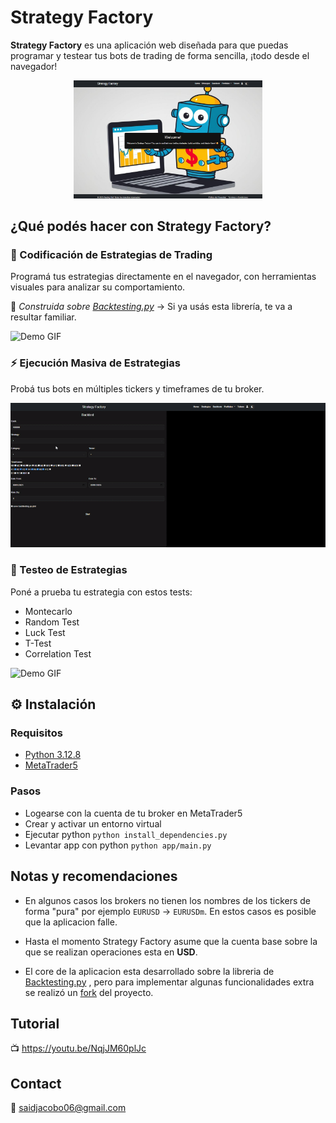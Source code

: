 
# Strategy Factory

**Strategy Factory** es una aplicación web diseñada para que puedas programar y testear tus bots de trading de forma sencilla, ¡todo desde el navegador!
<p align="center">
  <img src="./images/home.png" alt="Interfaz" style="width: 60%; max-width: 600px;">
</p>

## ¿Qué podés hacer con Strategy Factory?

### 🤖 Codificación de Estrategias de Trading
Programá tus estrategias directamente en el navegador, con herramientas visuales para analizar su comportamiento.

🔹 *Construida sobre [Backtesting.py](https://github.com/kernc/backtesting.py)* → Si ya usás esta librería, te va a resultar familiar.

![Demo GIF](images/run_strategy.gif)

### ⚡ Ejecución Masiva de Estrategias
Probá tus bots en múltiples tickers y timeframes de tu broker.

![Demo GIF](images/backtests.gif)

### 🧪 Testeo de Estrategias
Poné a prueba tu estrategia con estos tests:
 - Montecarlo
 -  Random Test 
 - Luck Test 
 - T-Test 
 - Correlation Test

![Demo GIF](images/bot_tests.gif)

## ⚙️ Instalación

### Requisitos
- [Python 3.12.8](https://www.python.org/downloads/release/python-3128/)
- [MetaTrader5](https://www.metatrader5.com/es)

### Pasos
- Logearse con la cuenta de tu broker en MetaTrader5
- Crear y activar un entorno virtual
- Ejecutar python `python install_dependencies.py`
- Levantar app con python `python app/main.py`

## Notas y recomendaciones
- En algunos casos los brokers no tienen los nombres de los tickers de forma "pura" por ejemplo `EURUSD` -> `EURUSDm`. En estos casos es posible que la aplicacion falle.

- Hasta el momento Strategy Factory asume que la cuenta base sobre la que se realizan operaciones esta en **USD**.

- El core de la aplicacion esta desarrollado sobre la libreria de [Backtesting.py](https://github.com/kernc/backtesting.py)
, pero para implementar algunas funcionalidades extra se realizó un [fork](https://github.com/SaidJacobo/backtesting.py) del proyecto.

## Tutorial
📺 https://youtu.be/NqjJM60plJc

## Contact
📧 saidjacobo06@gmail.com
